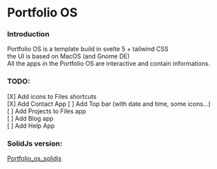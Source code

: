 # Portfolio OS

### Introduction
Portfolio OS is a template build in svelte 5 + tailwind CSS  
the UI is based on MacOS (and Gnome DE)  
All the apps in the Portfolio OS are interactive and contain informations.  

### TODO:
[X] Add icons to Files shortcuts  
[X] Add Contact App
[ ] Add Top bar (with date and time, some icons...)  
[ ] Add Projects to Files app  
[ ] Add Blog app  
[ ] Add Help App  


### SolidJs version:  
[Portfolio_os_solidjs]("https:github.com/medlabs/Portfolio_os_solidjs.git")
